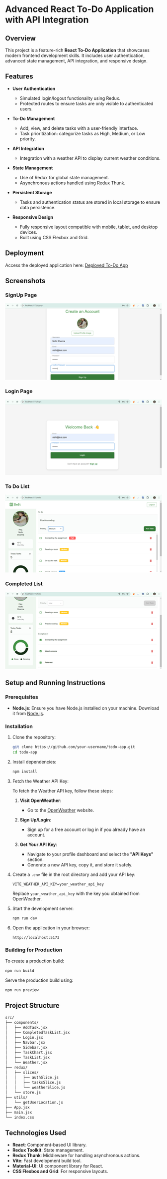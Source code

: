 # Advanced React To-Do Application with API Integration

## Overview

This project is a feature-rich **React To-Do Application** that showcases modern frontend development skills. It includes user authentication, advanced state management, API integration, and responsive design.

## Features

- **User Authentication**

  - Simulated login/logout functionality using Redux.
  - Protected routes to ensure tasks are only visible to authenticated users.

- **To-Do Management**

  - Add, view, and delete tasks with a user-friendly interface.
  - Task prioritization: categorize tasks as High, Medium, or Low priority.

- **API Integration**

  - Integration with a weather API to display current weather conditions.

- **State Management**

  - Use of Redux for global state management.
  - Asynchronous actions handled using Redux Thunk.

- **Persistent Storage**

  - Tasks and authentication status are stored in local storage to ensure data persistence.

- **Responsive Design**
  - Fully responsive layout compatible with mobile, tablet, and desktop devices.
  - Built using CSS Flexbox and Grid.

## Deployment

Access the deployed application here: [Deployed To-Do App](https://todo-app-alpha-taupe.vercel.app/login)

## Screenshots

### SignUp Page

![SignUp Page](assets/signup.png)

### Login Page

![Login Page](assets/login.png)

### To Do List

![Todo List](assets/todo-list.png)

### Completed List

![Completed Task](assets/completed-list.png)

## Setup and Running Instructions

### Prerequisites

- **Node.js**: Ensure you have Node.js installed on your machine. Download it from [Node.js](https://nodejs.org/).

### Installation

1. Clone the repository:

   ```bash
   git clone https://github.com/your-username/todo-app.git
   cd todo-app
   ```

2. Install dependencies:

   ```bash
   npm install
   ```

3. Fetch the Weather API Key:

   To fetch the Weather API key, follow these steps:

   1. **Visit OpenWeather**:

      - Go to the [OpenWeather](https://openweathermap.org/) website.

   2. **Sign Up/Login**:

      - Sign up for a free account or log in if you already have an account.

   3. **Get Your API Key**:
      - Navigate to your profile dashboard and select the **"API Keys"** section.
      - Generate a new API key, copy it, and store it safely.

4. Create a `.env` file in the root directory and add your API key:

   ```env
   VITE_WEATHER_API_KEY=your_weather_api_key
   ```

   Replace `your_weather_api_key` with the key you obtained from OpenWeather.

5. Start the development server:

   ```bash
   npm run dev
   ```

6. Open the application in your browser:
   ```
   http://localhost:5173
   ```

### Building for Production

To create a production build:

```bash
npm run build
```

Serve the production build using:

```bash
npm run preview
```

## Project Structure

```
src/
├── components/
│   ├── AddTask.jsx
│   ├── CompletedTaskList.jsx
│   ├── Login.jsx
│   ├── Navbar.jsx
│   ├── Sidebar.jsx
│   ├── TaskChart.jsx
│   ├── TaskList.jsx
│   └── Weather.jsx
├── redux/
│   ├── slices/
│   │   ├── authSlice.js
│   │   ├── tasksSlice.js
│   │   └── weatherSlice.js
│   └── store.js
├── utils/
│   └── getUserLocation.js
├── App.jsx
├── main.jsx
└── index.css
```

## Technologies Used

- **React**: Component-based UI library.
- **Redux Toolkit**: State management.
- **Redux Thunk**: Middleware for handling asynchronous actions.
- **Vite**: Fast development build tool.
- **Material-UI**: UI component library for React.
- **CSS Flexbox and Grid**: For responsive layouts.
